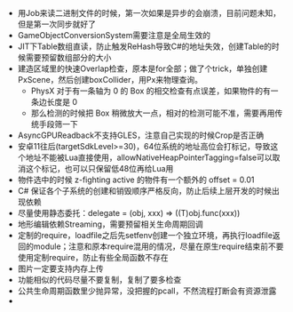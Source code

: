 - 用Job来读二进制文件的时候，第一次如果是异步的会崩溃，目前问题未知，但是第一次同步就好了
- GameObjectConversionSystem需要注意是全局生效的
- JIT下Table数组直读，防止触发ReHash导致C#的地址失效，创建Table的时候需要预留数组部分的大小
- 建造区域里的快速Overlap检查，原本是for全部；做了个trick，单独创建PxScene，然后创建boxCollider，用Px来物理查询。
  - PhysX 对于有一条轴为 0 的 Box 的相交检查有点误差，如果物件的有一条边长度是 0
  - 那么检测的时候把 Box 稍微放大一点，相对的检测可能不准，需要再用传统手段筛一下
- AsyncGPUReadback不支持GLES，注意自己实现的时候Crop是否正确
- 安卓11往后(targetSdkLevel>=30)，64位系统的地址高位会打标记，导致这个地址不能被Lua直接使用，allowNativeHeapPointerTagging=false可以取消这个标记，也可以只保留低48位再给Lua用
- 物件选中的时候 z-fighting active 的物件有一个额外的 offset = 0.01
- C# 保证各个子系统的创建和销毁顺序严格反向，防止后续上层开发的时候出现依赖
- 尽量使用静态委托：delegate = (obj, xxx) => ((T)obj.func(xxx))
- 地形编辑依赖Streaming，需要预留相关生命周期回调
- 定制的require，loadfile之后先setfenv创建一个独立环境，再执行loadfile返回的module；注意和原本require混用的情况，尽量在原生require结束前不要使用定制require，防止有些全局函数不存在
- 图片一定要支持内存上传
- 功能相似的代码尽量不要复制，复制了要多检查
- 公共生命周期函数里少抛异常，没把握的pcall，不然流程打断会有资源泄露
- 